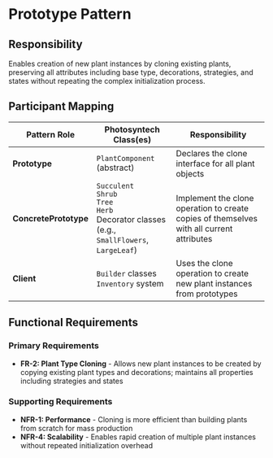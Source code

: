# Prototype Pattern

## Responsibility
Enables creation of new plant instances by cloning existing plants, preserving all attributes including base type, decorations, strategies, and states without repeating the complex initialization process.

## Participant Mapping

| Pattern Role | Photosyntech Class(es) | Responsibility |
|--------------|------------------------|----------------|
| **Prototype** | `PlantComponent` (abstract) | Declares the clone interface for all plant objects |
| **ConcretePrototype** | `Succulent`<br>`Shrub`<br>`Tree`<br>`Herb`<br>Decorator classes (e.g., `SmallFlowers`, `LargeLeaf`) | Implement the clone operation to create copies of themselves with all current attributes |
| **Client** | `Builder` classes<br>`Inventory` system | Uses the clone operation to create new plant instances from prototypes |

## Functional Requirements

### Primary Requirements
- **FR-2: Plant Type Cloning** - Allows new plant instances to be created by copying existing plant types and decorations; maintains all properties including strategies and states

### Supporting Requirements
- **NFR-1: Performance** - Cloning is more efficient than building plants from scratch for mass production
- **NFR-4: Scalability** - Enables rapid creation of multiple plant instances without repeated initialization overhead
